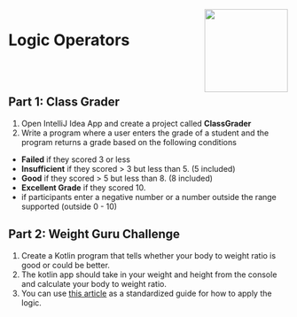 
<img align="right" width="150" height="150" src="https://media-exp1.licdn.com/dms/image/C4E0BAQF7BYCCZt5epw/company-logo_200_200/0?e=2159024400&v=beta&t=qUAFP9bUgBEEXGVQYpUXW1J_OiP8e0r4rFBpqp8OrxA">

# Logic Operators

 <br/>
 <br/>


## Part 1: Class Grader
1. Open IntelliJ Idea App and create a project called **ClassGrader**
2. Write a program where a user enters the grade of a student and the program returns a grade based on the following conditions
- **Failed** if they scored 3 or less
- **Insufficient** if they scored > 3 but less than 5. (5 included)
- **Good** if they scored > 5 but less than 8. (8 included)
- **Excellent Grade** if they scored 10.
- if participants enter a negative number or a number outside the range supported (outside 0 - 10)

## Part 2: Weight Guru Challenge
1. Create a Kotlin program that tells whether your body to weight ratio is good or could be better.
2. The kotlin app should take in your weight and height from the console and calculate your body to weight ratio.
3. You can use [this article](https://www.rush.edu/health-wellness/quick-guides/what-is-a-healthy-weight) as a standardized guide for how to apply the logic.
